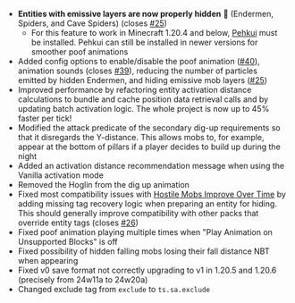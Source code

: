 - **Entities with emissive layers are now properly hidden** 👻 (Endermen, Spiders, and Cave Spiders) (closes [#25](https://github.com/Tschipcraft/spawnanimations/issues/25))
  - For this feature to work in Minecraft 1.20.4 and below, [Pehkui](https://modrinth.com/project/t5W7Jfwy) must be installed. Pehkui can still be installed in newer versions for smoother poof animations
- Added config options to enable/disable the poof animation ([#40](https://github.com/Tschipcraft/spawnanimations/issues/40)), animation sounds (closes [#39](https://github.com/Tschipcraft/spawnanimations/issues/39)), reducing the number of particles emitted by hidden Endermen, and hiding emissive mob layers ([#25](https://github.com/Tschipcraft/spawnanimations/issues/25))
- Improved performance by refactoring entity activation distance calculations to bundle and cache position data retrieval calls and by updating batch activation logic. The whole project is now up to 45% faster per tick!
- Modified the attack predicate of the secondary dig-up requirements so that it disregards the Y-distance. This allows mobs to, for example, appear at the bottom of pillars if a player decides to build up during the night
- Added an activation distance recommendation message when using the Vanilla activation mode
- Removed the Hoglin from the dig up animation
- Fixed most compatibility issues with [Hostile Mobs Improve Over Time](https://modrinth.com/project/ku4JD9TH) by adding missing tag recovery logic when preparing an entity for hiding. This should generally improve compatibility with other packs that override entity tags (closes [#26](https://github.com/Tschipcraft/spawnanimations/issues/26))
- Fixed poof animation playing multiple times when "Play Animation on Unsupported Blocks" is off
- Fixed possibility of hidden falling mobs losing their fall distance NBT when appearing
- Fixed v0 save format not correctly upgrading to v1 in 1.20.5 and 1.20.6 (precisely from 24w11a to 24w20a)
- Changed exclude tag from `exclude` to `ts.sa.exclude`
